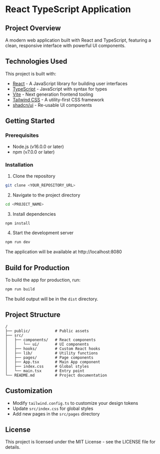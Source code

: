 
# React TypeScript Application

## Project Overview

A modern web application built with React and TypeScript, featuring a clean, responsive interface with powerful UI components.

## Technologies Used

This project is built with:

- [React](https://reactjs.org/) - A JavaScript library for building user interfaces
- [TypeScript](https://www.typescriptlang.org/) - JavaScript with syntax for types
- [Vite](https://vitejs.dev/) - Next generation frontend tooling
- [Tailwind CSS](https://tailwindcss.com/) - A utility-first CSS framework
- [shadcn/ui](https://ui.shadcn.com/) - Re-usable UI components 

## Getting Started

### Prerequisites

- Node.js (v16.0.0 or later)
- npm (v7.0.0 or later)

### Installation

1. Clone the repository
```sh
git clone <YOUR_REPOSITORY_URL>
```

2. Navigate to the project directory
```sh
cd <PROJECT_NAME>
```

3. Install dependencies
```sh
npm install
```

4. Start the development server
```sh
npm run dev
```

The application will be available at http://localhost:8080

## Build for Production

To build the app for production, run:

```sh
npm run build
```

The build output will be in the `dist` directory.

## Project Structure

```
/
├── public/           # Public assets
├── src/
│   ├── components/   # React components
│   │   └── ui/       # UI components
│   ├── hooks/        # Custom React hooks
│   ├── lib/          # Utility functions
│   ├── pages/        # Page components
│   ├── App.tsx       # Main App component
│   ├── index.css     # Global styles
│   └── main.tsx      # Entry point
└── README.md         # Project documentation
```

## Customization

- Modify `tailwind.config.ts` to customize your design tokens
- Update `src/index.css` for global styles
- Add new pages in the `src/pages` directory

## License

This project is licensed under the MIT License - see the LICENSE file for details.
